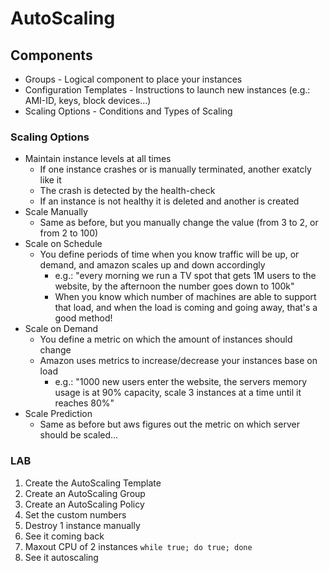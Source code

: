 # AutoScaling

## Components

* Groups - Logical component to place your instances
* Configuration Templates - Instructions to launch new instances (e.g.: AMI-ID, keys, block devices...)
* Scaling Options - Conditions and Types of Scaling

### Scaling Options

* Maintain instance levels at all times
  * If one instance crashes or is manually terminated, another exatcly like it
  * The crash is detected by the health-check
  * If an instance is not healthy it is deleted and another is created
* Scale Manually
  * Same as before, but you manually change the value (from 3 to 2, or from 2 to 100)
* Scale on Schedule
  * You define periods of time when you know traffic will be up, or demand, and amazon scales up and down accordingly
    * e.g.: "every morning we run a TV spot that gets 1M users to the website, by the afternoon the number goes down to 100k"
    * When you know which number of machines are able to support that load, and when the load is coming and going away, that's a good method!
* Scale on Demand
  * You define a metric on which the amount of instances should change
  * Amazon uses metrics to increase/decrease your instances base on load
    * e.g.: "1000 new users enter the website, the servers memory usage is at 90% capacity, scale 3 instances at a time until it reaches 80%"
* Scale Prediction
  * Same as before but aws figures out the metric on which server should be scaled...

### LAB

1. Create the AutoScaling Template
1. Create an AutoScaling Group
1. Create an AutoScaling Policy
1. Set the custom numbers
1. Destroy 1 instance manually
1. See it coming back
1. Maxout CPU of 2 instances `while true; do true; done`
1. See it autoscaling

